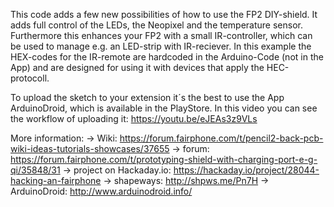This code adds a few new possibilities of how to use the FP2 DIY-shield. 
It adds full control of the LEDs, the Neopixel and the temperature sensor.
Furthermore this enhances your FP2 with a small IR-controller, which can be used to manage e.g. an LED-strip with IR-reciever.
In this example the HEX-codes for the IR-remote are hardcoded in the Arduino-Code (not in the App) and are designed for using it
with devices that apply the HEC-protocoll.

To upload the sketch to your extension it´s the best to use the App ArduinoDroid, which is available in the PlayStore.
In this video you can see the workflow of uploading it: https://youtu.be/eJEAs3z9VLs

More information: 
  -> Wiki: https://forum.fairphone.com/t/pencil2-back-pcb-wiki-ideas-tutorials-showcases/37655
  -> forum: https://forum.fairphone.com/t/prototyping-shield-with-charging-port-e-g-qi/35848/31
  -> project on Hackaday.io: https://hackaday.io/project/28044-hacking-an-fairphone
  -> shapeways:  http://shpws.me/Pn7H
  -> ArduinoDroid: http://www.arduinodroid.info/
